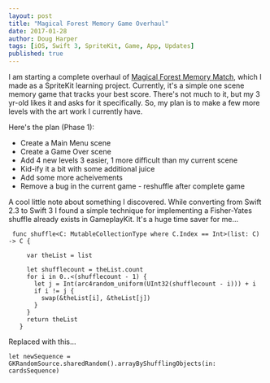 ```yaml
---
layout: post
title: "Magical Forest Memory Game Overhaul"
date: 2017-01-28
author: Doug Harper
tags: [iOS, Swift 3, SpriteKit, Game, App, Updates]
published: true
---
```


I am starting a complete overhaul of [Magical Forest Memory Match](https://itunes.apple.com/us/app/magical-forest-memory-match/id984939318?ls=1&mt=8 "Magical Forest Memory Match"), which I made as a SpriteKit learning project.  Currently, it's a simple one scene memory game that tracks your best score.  There's not much to it, but my 3 yr-old likes it and asks for it specifically.  So, my plan is to make a few more levels with the art work I currently have.  

Here's the plan (Phase 1):

* Create a Main Menu scene
* Create a Game Over scene
* Add 4 new levels 3 easier, 1 more difficult than my current scene
* Kid-ify it a bit with some additional juice
* Add some more acheivements
* Remove a bug in the current game - reshuffle after complete game

A cool little note about something I discovered.  While converting from Swift 2.3 to Swift 3 I found a simple technique for implementing a Fisher-Yates shuffle already exists in GameplayKit.  It's a huge time saver for me... 

     func shuffle<C: MutableCollectionType where C.Index == Int>(list: C) -> C {

         var theList = list

         let shufflecount = theList.count
         for i in 0..<(shufflecount - 1) {
           let j = Int(arc4random_uniform(UInt32(shufflecount - i))) + i
           if i != j {
             swap(&theList[i], &theList[j])
           }
         }
         return theList 
       }
       
Replaced with this...

    let newSequence = GKRandomSource.sharedRandom().arrayByShufflingObjects(in: cardsSequence)



